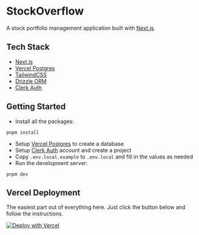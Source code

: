 # StockOverflow

A stock portfolio management application built with [Next.js](https://nextjs.org/).

## Tech Stack

- [Next.js](https://nextjs.org/)
- [Vercel Postgres](https://vercel.com/docs/storage/vercel-postgres)
- [TailwindCSS](https://tailwindcss.com/)
- [Drizzle ORM](https://orm.drizzle.team/)
- [Clerk Auth](https://clerk.com/)

## Getting Started

- Install all the packages:

```
pnpm install
```

- Setup [Vercel Postgres](https://vercel.com/docs/storage/vercel-postgres) to create a database
- Setup [Clerk Auth](https://clerk.com/) account and create a project
- Copy `.env.local.example` to `.env.local` and fill in the values as needed
- Run the development server:

```
pnpm dev
```

## Vercel Deployment

The easiest part out of everything here. Just click the button below and follow the instructions.

[![Deploy with Vercel](https://vercel.com/button)](https://vercel.com/new/clone?repository-url=https%3A%2F%2Fgithub.com%2Famithmkini%2Fstockoverflow&env=NEXT_PUBLIC_CLERK_PUBLISHABLE_KEY,CLERK_SECRET_KEY,NEXT_PUBLIC_CLERK_SIGN_IN_URL,NEXT_PUBLIC_CLERK_SIGN_UP_URL,NEXT_PUBLIC_CLERK_AFTER_SIGN_IN_URL,NEXT_PUBLIC_CLERK_AFTER_SIGN_UP_URL,NSE_EQUITY_LIST_URL&envDescription=Setup%20Clerk%2C%20and%20fill%20these%20variables&envLink=https%3A%2F%2Fgithub.com%2Famithmkini%2Fstockoverflow%2Fblob%2Fmain%2F.env.local.example&stores=%5B%7B%22type%22%3A%22postgres%22%7D%5D)

